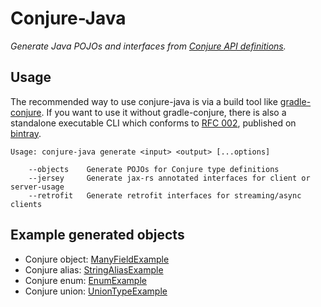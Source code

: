 # Conjure-Java

_Generate Java POJOs and interfaces from [Conjure API definitions](https://github.com/palantir/conjure)._

## Usage

The recommended way to use conjure-java is via a build tool like [gradle-conjure](https://github.com/palantir/gradle-conjure). If you want to use it without gradle-conjure, there is also a standalone executable CLI which conforms to [RFC 002](https://github.com/palantir/conjure/blob/develop/rfc/002-contract-for-conjure-generators.md),  published on [bintray](https://bintray.com/palantir/releases/conjure-java).

    Usage: conjure-java generate <input> <output> [...options]

        --objects    Generate POJOs for Conjure type definitions
        --jersey     Generate jax-rs annotated interfaces for client or server-usage
        --retrofit   Generate retrofit interfaces for streaming/async clients

## Example generated objects

- Conjure object: [ManyFieldExample](./conjure-java-core/src/integrationInput/java/com/palantir/product/ManyFieldExample.java)
- Conjure alias: [StringAliasExample](./conjure-java-core/src/integrationInput/java/com/palantir/product/StringAliasExample.java)
- Conjure enum: [EnumExample](./conjure-java-core/src/integrationInput/java/com/palantir/product/EnumExample.java)
- Conjure union: [UnionTypeExample](./conjure-java-core/src/integrationInput/java/com/palantir/product/UnionTypeExample.java)

